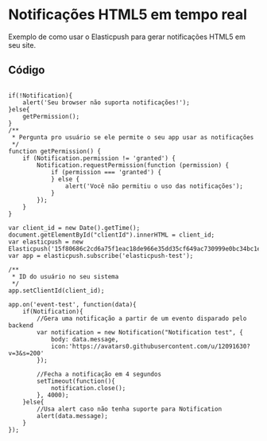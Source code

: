 # Notificações HTML5 em tempo real

Exemplo de como usar o Elasticpush para gerar notificações HTML5 em seu site.

## Código
<pre><code>
if(!Notification){
    alert('Seu browser não suporta notificações!');
}else{
    getPermission();
}
/**
 * Pergunta pro usuário se ele permite o seu app usar as notificações
 */
function getPermission() {
    if (Notification.permission != 'granted') {
        Notification.requestPermission(function (permission) {
            if (permission === 'granted') {
            } else {
                alert('Você não permitiu o uso das notificações');
            }
        });
    } 
}

var client_id = new Date().getTime();
document.getElementById("clientId").innerHTML = client_id;
var elasticpush = new Elasticpush('15f80686c2cd6a75f1eac18de966e35dd35cf649ac730999e0bc34bc1e013b5e');
var app = elasticpush.subscribe('elasticpush-test');

/**
 * ID do usuário no seu sistema
 */
app.setClientId(client_id);

app.on('event-test', function(data){
    if(Notification){
        //Gera uma notificação a partir de um evento disparado pelo backend
        var notification = new Notification("Notification test", {
            body: data.message,
            icon:'https://avatars0.githubusercontent.com/u/12091630?v=3&s=200'
        });

        //Fecha a notificação em 4 segundos
        setTimeout(function(){
            notification.close();
        }, 4000);
    }else{
        //Usa alert caso não tenha suporte para Notification
        alert(data.message);
    }
});
</code></pre>
